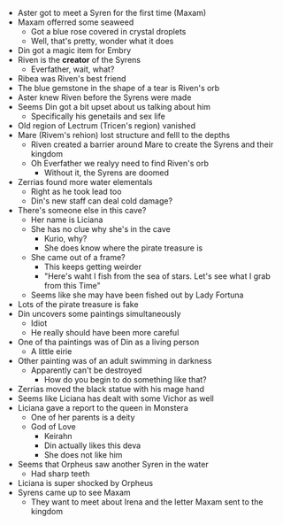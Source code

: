 - Aster got to meet a Syren for the first time (Maxam)
- Maxam offerred some seaweed
  - Got a blue rose covered in crystal droplets
  - Well, that's pretty, wonder what it does
- Din got a magic item for Embry
- Riven is the **creator** of the Syrens
  - Everfather, wait, what?
- Ribea was Riven's best friend
- The blue gemstone in the shape of a tear is Riven's orb
- Aster knew Riven before the Syrens were made
- Seems Din got a bit upset about us talking about him
  - Specifically his genetails and sex life
- Old region of Lectrum (Tricen's region) vanished
- Mare (Rivem's rehion) lost structure and felll to the depths
  - Riven created a barrier around Mare to create the Syrens and their kingdom
  - Oh Everfather we realyy need to find Riven's orb
    - Without it, the Syrens are doomed
- Zerrias found more water elementals
  - Right as he took lead too
  - Din's new staff can deal cold damage?
- There's someone else in this cave?
  - Her name is Liciana
  - She has no clue why she's in the cave
    - Kurio, why?
    - She does know where the pirate treasure is
  - She came out of a frame?
    - This keeps getting weirder
    - "Here's waht I fish from the sea of stars. Let's see what I grab from this
      Time"
  - Seems like she may have been fished out by Lady Fortuna
- Lots of the pirate treasure is fake
- Din uncovers some paintings simultaneously
  - Idiot
  - He really should have been more careful
- One of tha paintings was of Din as a living person
  - A little eirie
- Other painting was of an adult swimming in darkness
  - Apparently can't be destroyed
    - How do you begin to do something like that?
- Zerrias moved the black statue with his mage hand
- Seems like Liciana has dealt with some Vichor as well
- Liciana gave a report to the queen in Monstera
  - One of her parents is a deity
  - God of Love
    - Keirahn
    - Din actually likes this deva
    - She does not like him
- Seems that Orpheus saw another Syren in the water
  - Had sharp teeth
- Liciana is super shocked by Orpheus
- Syrens came up to see Maxam
  - They want to meet about Irena and the letter Maxam sent to the kingdom
